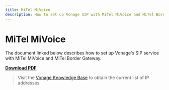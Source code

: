 ```yaml
---
title: MiTel MiVoice
description: How to set up Vonage SIP with MiTel MiVoice and MiTel Border Gateway
---
```


# MiTel MiVoice

The document linked below describes how to set up Vonage's SIP service with MiTel MiVoice and MiTel Border Gateway.

**[Download PDF](/pdf/sip/configuration/nexmo-sip-mitel-mivoice.pdf)**

> Visit the [Vonage Knowledge Base](https://help.nexmo.com/hc/en-us/articles/115004859247-Which-IP-addresses-should-I-whitelist-in-order-to-receive-voice-traffic-from-Nexmo) to obtain the current list of IP addresses.
